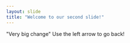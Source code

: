 ```yaml
---
layout: slide
title: "Welcome to our second slide!"
---
```

"Very big change"
Use the left arrow to go back!
